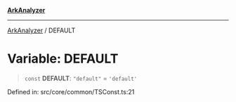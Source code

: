[**ArkAnalyzer**](../README.md)

***

[ArkAnalyzer](../globals.md) / DEFAULT

# Variable: DEFAULT

> `const` **DEFAULT**: `"default"` = `'default'`

Defined in: src/core/common/TSConst.ts:21
